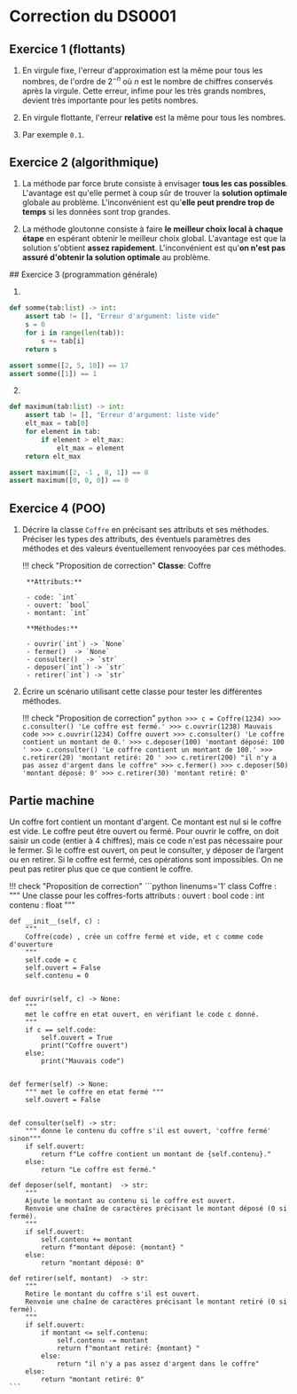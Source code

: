 # Correction du DS0001

## Exercice 1 (flottants)

1. En virgule fixe, l'erreur d'approximation est la même pour tous les nombres, de l'ordre de $2^{-n}$ où $n$ est le nombre de chiffres conservés après la virgule. Cette erreur, infime pour les très grands nombres, devient très importante pour les petits nombres.

2. En virgule flottante, l'erreur **relative** est la même pour tous les nombres.

3. Par exemple `0.1`.

## Exercice 2 (algorithmique)

1. La méthode par force brute consiste à envisager **tous les cas possibles**. L'avantage est qu'elle permet à coup sûr de trouver la **solution optimale** globale au problème. L'inconvénient est qu'**elle peut prendre trop de temps** si les données sont trop grandes.

2. La méthode gloutonne consiste à faire **le meilleur choix local à chaque étape** en espérant obtenir le meilleur choix global. L'avantage est que la solution s'obtient **assez rapidement**. L'inconvénient est qu'**on n'est pas assuré d'obtenir la solution optimale** au problème.


## Exercice 3 (programmation générale)

1.

```python linenums='1'
def somme(tab:list) -> int:
    assert tab != [], "Erreur d'argument: liste vide"
    s = 0
    for i in range(len(tab)):
        s += tab[i]
    return s

assert somme([2, 5, 10]) == 17
assert somme([1]) == 1
```

2. 

```python linenums='1'
def maximum(tab:list) -> int:
    assert tab != [], "Erreur d'argument: liste vide"
    elt_max = tab[0]
    for element in tab:
        if element > elt_max:
            elt_max = element
    return elt_max

assert maximum([2, -1 , 8, 1]) == 8
assert maximum([0, 0, 0]) == 0
```

## Exercice 4 (POO)

1. Décrire la classe `Coffre` en précisant ses attributs et ses méthodes. Préciser les types des attributs, des éventuels paramètres des méthodes et des valeurs éventuellement renvooyées par ces méthodes.

    !!! check "Proposition de correction"
        **Classe**: Coffre

        **Attributs:**
        
        - code: `int`
        - ouvert: `bool`
        - montant: `int`

        **Méthodes:**

        - ouvrir(`int`) -> `None`
        - fermer()  -> `None`
        - consulter()  -> `str`
        - deposer(`int`) -> `str`
        - retirer(`int`) -> `str`

2. Écrire un scénario utilisant cette classe pour tester les différentes méthodes.

    !!! check "Proposition de correction"
        ```python
        >>> c = Coffre(1234)
        >>> c.consulter()
        'Le coffre est fermé.'
        >>> c.ouvrir(1238)
        Mauvais code
        >>> c.ouvrir(1234)
        Coffre ouvert
        >>> c.consulter()
        'Le coffre contient un montant de 0.'
        >>> c.deposer(100)
        'montant déposé: 100 '
        >>> c.consulter()
        'Le coffre contient un montant de 100.'
        >>> c.retirer(20)
        'montant retiré: 20 '
        >>> c.retirer(200)
        "il n'y a pas assez d'argent dans le coffre"
        >>> c.fermer()
        >>> c.deposer(50)
        'montant déposé: 0'
        >>> c.retirer(30)
        'montant retiré: 0'
        ```

## Partie machine

Un coffre fort contient un montant d'argent. Ce montant est nul si le coffre est vide. Le coffre peut être ouvert ou fermé. Pour ouvrir le coffre, on doit saisir un code (entier à 4 chiffres), mais ce code n'est pas nécessaire pour le fermer. Si le coffre est ouvert, on peut le consulter, y déposer de l’argent ou en retirer. Si le coffre est fermé, ces opérations sont impossibles. On ne peut pas retirer plus que ce que contient le coffre.

!!! check "Proposition de correction"
    ```python linenums='1'
    class Coffre :
    """ Une classe pour les coffres-forts 
        attributs : 
            ouvert  : bool 
            code : int
            contenu : float
    """ 

    def __init__(self, c) :
        """
        Coffre(code) , crée un coffre fermé et vide, et c comme code d'ouverture
        """
        self.code = c
        self.ouvert = False
        self.contenu = 0


    def ouvrir(self, c) -> None:
        """
        met le coffre en etat ouvert, en vérifiant le code c donné.
        """
        if c == self.code:
            self.ouvert = True
            print("Coffre ouvert")
        else:
            print("Mauvais code")


    def fermer(self) -> None:
        """ met le coffre en etat fermé """
        self.ouvert = False


    def consulter(self) -> str:
        """ donne le contenu du coffre s'il est ouvert, 'coffre fermé' sinon"""
        if self.ouvert:
            return f"Le coffre contient un montant de {self.contenu}."
        else:
            return "Le coffre est fermé."

    def deposer(self, montant)  -> str:
        """
        Ajoute le montant au contenu si le coffre est ouvert.
        Renvoie une chaîne de caractères précisant le montant déposé (0 si fermé).
        """
        if self.ouvert:
            self.contenu += montant
            return f"montant déposé: {montant} "
        else:
            return "montant déposé: 0"

    def retirer(self, montant)  -> str:
        """
        Retire le montant du coffre s'il est ouvert.
        Renvoie une chaîne de caractères précisant le montant retiré (0 si fermé).
        """
        if self.ouvert:
            if montant <= self.contenu:
                self.contenu -= montant
                return f"montant retiré: {montant} "
            else:
                return "il n'y a pas assez d'argent dans le coffre"
        else:
            return "montant retiré: 0"
    ```